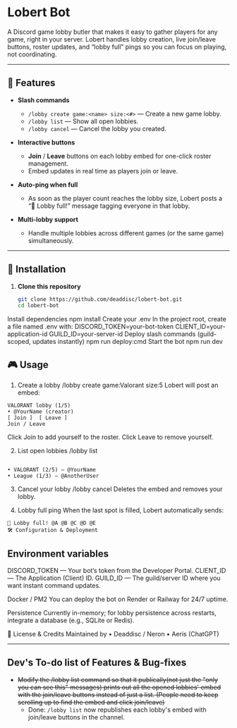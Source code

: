 # Lobert Bot

A Discord game lobby butler that makes it easy to gather players for any game, right in your server. Lobert handles lobby creation, live join/leave buttons, roster updates, and “lobby full” pings so you can focus on playing, not coordinating.

---

## 🌟 Features

- **Slash commands**  
  - `/lobby create game:<name> size:<#>` — Create a new game lobby.  
  - `/lobby list` — Show all open lobbies.  
  - `/lobby cancel` — Cancel the lobby you created.

- **Interactive buttons**  
  - **Join** / **Leave** buttons on each lobby embed for one-click roster management.  
  - Embed updates in real time as players join or leave.

- **Auto-ping when full**  
  - As soon as the player count reaches the lobby size, Lobert posts a “🚀 Lobby full!” message tagging everyone in that lobby.

- **Multi-lobby support**  
  - Handle multiple lobbies across different games (or the same game) simultaneously.

---

## 🚀 Installation

1. **Clone this repository**  
   ```bash
   git clone https://github.com/deaddisc/lobert-bot.git
   cd lobert-bot
Install dependencies
npm install
Create your .env
In the project root, create a file named .env with:
DISCORD_TOKEN=your-bot-token
CLIENT_ID=your-application-id
GUILD_ID=your-server-id
Deploy slash commands (guild-scoped, updates instantly)
npm run deploy:cmd
Start the bot
npm run dev

## 🎮 Usage

1. Create a lobby
/lobby create game:Valorant size:5
Lobert will post an embed:

```embed
VALORANT lobby (1/5)
• @YourName (creator)
[ Join ]  [ Leave ]
Join / Leave
```
Click Join to add yourself to the roster.
Click Leave to remove yourself.

2. List open lobbies
/lobby list

```Replies (ephemeral):

• VALORANT (2/5) – @YourName
• League (1/3) – @AnotherUser
```

3. Cancel your lobby
/lobby cancel
Deletes the embed and removes your lobby.

4. Lobby full ping
When the last spot is filled, Lobert automatically sends:

```embed
🚀 Lobby full! @A @B @C @D @E
🛠️ Configuration & Deployment
```

## Environment variables
DISCORD_TOKEN — Your bot’s token from the Developer Portal.
CLIENT_ID — The Application (Client) ID.
GUILD_ID — The guild/server ID where you want instant command updates.

Docker / PM2
You can deploy the bot on Render or Railway for 24/7 uptime.

Persistence
Currently in-memory; for lobby persistence across restarts, integrate a database (e.g., SQLite or Redis).

📄 License & Credits
Maintained by
• Deaddisc / Neron
• Aeris (ChatGPT)

---

## Dev's To-do list of Features & Bug-fixes
- ~~Modify the /lobby list command so that it publically(not just the "only you can see this" messages) prints out all the opened lobbies' embed with the join/leave buttons instead of just a list. (People need to keep scrolling up to find the embed and click join/leave)~~
  - Done: `/lobby list` now republishes each lobby's embed with join/leave buttons in the channel.
